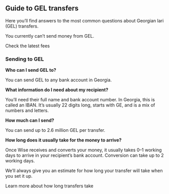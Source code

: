 ## Guide to GEL transfers  
Here you’ll find answers to the most common questions about Georgian lari (GEL) transfers. 

You currently can’t send money from GEL. 

Check the latest fees

### Sending to GEL

 **Who can I send GEL to?**

You can send GEL to any bank account in Georgia.

 **What information do I need about my recipient?**

You’ll need their full name and bank account number. In Georgia, this is called an IBAN. It’s usually 22 digits long, starts with GE, and is a mix of numbers and letters.

 **How much can I send?**

You can send up to 2.6 million GEL per transfer.

 **How long does it usually take for the money to arrive?**

Once Wise receives and converts your money, it usually takes 0–1 working days to arrive in your recipient’s bank account. Conversion can take up to 2 working days. 

We’ll always give you an estimate for how long your transfer will take when you set it up.

Learn more about how long transfers take